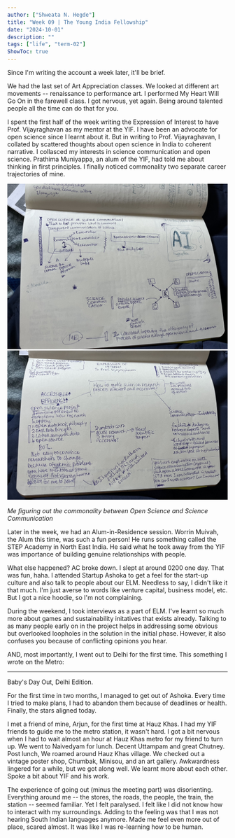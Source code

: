 ```yaml
---
author: ["Shweata N. Hegde"]
title: "Week 09 | The Young India Fellowship"
date: "2024-10-01"
description: ""
tags: ["life", "term-02"]
ShowToc: true
---
```

Since I'm writing the account a week later, it'll be brief.

We had the last set of Art Appreciation classes. We looked at different art movements -- renaissance to performance art. I performed My Heart Will Go On in the farewell class. I got nervous, yet again. Being around talented people all the time can do that for you.

I spent the first half of the week writing the Expression of Interest to have Prof. Vijayraghavan as my mentor at the YIF. I have been an advocate for open science since I learnt about it. But in writing to Prof. Vijayraghavan, I collated by scattered thoughts about open science in India to coherent narrative. I collasced my interests in science communication and open science. Prathima Muniyappa, an alum of the YIF, had told me about thinking in first principles. I finally noticed commonality two separate career trajectories of mine.

<img src = 'IMG_3955.jpg'>

<img src = 'IMG_3956.jpg'>

_Me figuring out the commonality between Open Science and Science Communication_

Later in the week, we had an Alum-in-Residence session. Worrin Muivah, the Alum this time, was such a fun person! He runs something called the STEP Academy in North East India. He said what he took away from the YIF was importance of building genuine relationships with people.

What else happened? AC broke down. I slept at around 0200 one day. That was fun, haha. I attended Startup Ashoka to get a feel for the start-up culture and also talk to people about our ELM. Needless to say, I didn't like it that much. I'm just averse to words like venture capital, business model, etc. But I got a nice hoodie, so I'm not complaining.

During the weekend, I took interviews as a part of ELM. I've learnt so much more about games and sustainability initatives that exists already. Talking to as many people early on in the project helps in addressing some obvious but overlooked loopholes in the solution in the initial phase. However, it also confuses you because of conflicting opinions you hear.

AND, most importantly, I went out to Delhi for the first time. This something I wrote on the Metro:

---
Baby's Day Out, Delhi Edition. 

For the first time in two months, I managed to get out of Ashoka. Every time I tried to make plans, I had to abandon them because of deadlines or health. Finally, the stars aligned today.

I met a friend of mine, Arjun, for the first time at Hauz Khas. I had my YIF friends to guide me to the metro station, it wasn't hard. I got a bit nervous when I had to wait almost an hour at Hauz Khas metro for my friend to turn up. We went to Naivedyam for lunch. Decent Uttampam and great Chutney. Post lunch, We roamed around Hauz Khas village. We checked out a vintage poster shop, Chumbak, Minisou, and an art gallery. Awkwardness lingered for a while, but we got along well. We learnt more about each other. Spoke a bit about YIF and his work.

The experience of going out (minus the meeting part) was disorienting. Everything around me -- the stores, the roads, the people, the train, the station -- seemed familiar. Yet I felt paralysed. I felt like I did not know how to interact with my surroundings. Adding to the feeling was that I was not hearing South Indian languages anymore. Made me feel even more out of place, scared almost. It was like I was re-learning how to be human.